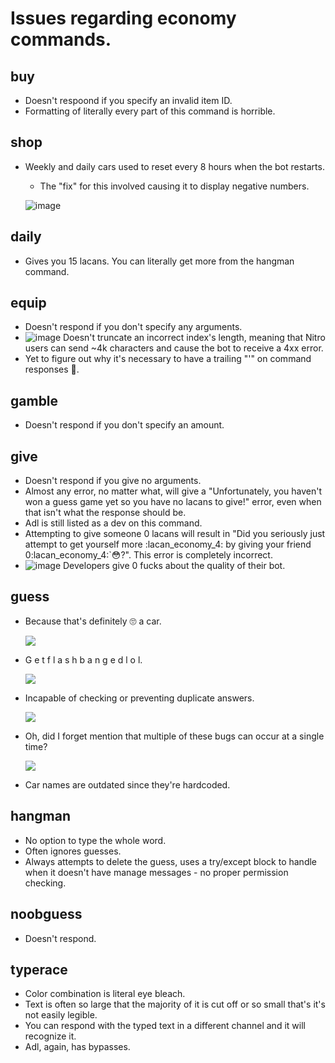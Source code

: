 # Issues regarding economy commands.

## buy

- Doesn't respoond if you specify an invalid item ID.
- Formatting of literally every part of this command is horrible.

## shop

- Weekly and daily cars used to reset every 8 hours when the bot restarts.
  - The "fix" for this involved causing it to display negative numbers.
  
  ![image](https://user-images.githubusercontent.com/86816930/133685085-972455a1-101e-44f9-92e7-d8d9e5143033.png)

## daily

- Gives you 15 lacans.  You can literally get more from the hangman command.

## equip

- Doesn't respond if you don't specify any arguments.
- ![image](https://user-images.githubusercontent.com/86816930/133685520-461bebe9-a807-41a7-aee5-cf41c905b95c.png) Doesn't truncate an incorrect index's length, meaning that Nitro users can send ~4k characters and cause the bot to receive a 4xx error.
- Yet to figure out why it's necessary to have a trailing "'" on command responses 🤔.

## gamble

- Doesn't respond if you don't specify an amount.

## give

- Doesn't respond if you give no arguments.
- Almost any error, no matter what, will give a "Unfortunately, you haven't won a guess game yet so you have no lacans to give!" error, even when that isn't what the response should be.
- Adl is still listed as a dev on this command.
- Attempting to give someone 0 lacans will result in "Did you seriously just attempt to get yourself more :lacan_economy_4: by giving your friend 0:lacan_economy_4:`:flushed:?".  This error is completely incorrect.
- ![image](https://user-images.githubusercontent.com/86816930/133686651-4a16470f-b017-4ba4-ae98-a1c5eb1e7c6b.png)
Developers give 0 fucks about the quality of their bot. 

## guess

- Because that's definitely 🙄 a car.
  
  <img align="top" src="https://user-images.githubusercontent.com/86816930/133687011-dbb8a06a-f4fc-4db6-8ec7-f2071ff3af6a.png"> 

- G e t  f l a s h b a n g e d  l o l.

  <img align="top" src="https://user-images.githubusercontent.com/86816930/133687721-2379f182-b013-43f0-88dc-22448a237204.png">
  
- Incapable of checking or preventing duplicate answers.

  <img align="top" src="https://user-images.githubusercontent.com/86816930/138772458-fa694ca5-0267-4411-916d-553fb3d97419.png">

- Oh, did I forget mention that multiple of these bugs can occur at a single time?

  <img align="top" src="https://user-images.githubusercontent.com/71782391/133697556-9f4e0cd8-6604-4358-942f-dc676036eb33.png">

- Car names are outdated since they're hardcoded.

## hangman

- No option to type the whole word.
- Often ignores guesses.
- Always attempts to delete the guess, uses a try/except block to handle when it doesn't have manage messages - no proper permission checking.

## noobguess

- Doesn't respond.

## typerace

- Color combination is literal eye bleach.
- Text is often so large that the majority of it is cut off or so small that's it's not easily legible.
-  You can respond with the typed text in a different channel and it will recognize it.
-  Adl, again, has bypasses.



  
